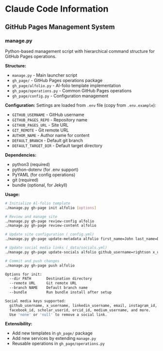 # Claude Code Information

## GitHub Pages Management System

### manage.py
Python-based management script with hierarchical command structure for GitHub Pages operations.

**Structure:**
- `manage.py` - Main launcher script
- `gh_page/` - GitHub Pages operations package
- `gh_page/alfolio.py` - Al-folio template implementation
- `gh_page/operations.py` - Common GitHub Pages operations
- `gh_page/config.py` - Configuration management

**Configuration:**
Settings are loaded from `.env` file (copy from `.env.example`):
- `GITHUB_USERNAME` - GitHub username
- `GITHUB_PAGES_REPO` - Repository name
- `GITHUB_PAGES_URL` - Site URL
- `GIT_REMOTE` - Git remote URL
- `AUTHOR_NAME` - Author name for content
- `DEFAULT_BRANCH` - Default git branch
- `DEFAULT_TARGET_DIR` - Default target directory

**Dependencies:**
- python3 (required)
- python-dotenv (for .env support)
- PyYAML (for config operations)
- git (required)
- bundle (optional, for Jekyll)

**Usage:**
```bash
# Initialize Al-folio template
./manage.py gh-page init alfolio [options]

# Review and manage site
./manage.py gh-page review-config alfolio
./manage.py gh-page review-content alfolio

# Update site configuration (_config.yml)
./manage.py gh-page update-metadata alfolio first_name=John last_name=Doe email=john@example.com

# Update social media links (_data/socials.yml)
./manage.py gh-page update-socials alfolio github_username=rightson x_username=myhandle linkedin_username=john-doe email=john@example.com

# Commit and push changes
./manage.py gh-page push alfolio

Options for init:
  --dir PATH       Destination directory
  --remote URL     Git remote URL
  --branch NAME    Default branch name
  --bundle         Run bundle install after setup

Social media keys supported:
  github_username, x_username, linkedin_username, email, instagram_id,
  facebook_id, scholar_userid, orcid_id, medium_username, and more.
  Use 'none' or 'null' to remove a social link.
```

**Extensibility:**
- Add new templates in `gh_page/` package
- Add new services by extending `manage.py`
- Reusable operations in `gh_page/operations.py`